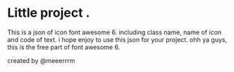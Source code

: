 # Little project .
This is a json of icon font awesome 6. including class name, name of icon and code of text. i hope enjoy to use this json for your project. ohh ya guys, this is the free part of font awesome 6.

created by @meeerrrm
